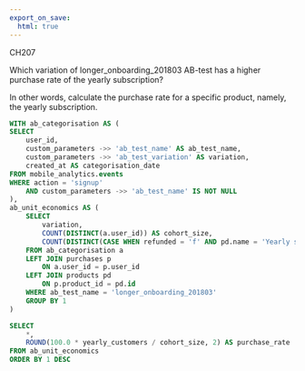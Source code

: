 ```yaml
---
export_on_save:
  html: true
---
```


CH207

Which variation of longer_onboarding_201803 AB-test has a higher purchase rate of the yearly subscription?

In other words, calculate the purchase rate for a specific product, namely, the yearly subscription.

```sql
WITH ab_categorisation AS (
SELECT 
	user_id,
	custom_parameters ->> 'ab_test_name' AS ab_test_name,
	custom_parameters ->> 'ab_test_variation' AS variation,
	created_at AS categorisation_date
FROM mobile_analytics.events
WHERE action = 'signup' 
	AND custom_parameters ->> 'ab_test_name' IS NOT NULL
), 
ab_unit_economics AS (
	SELECT 
		variation,
		COUNT(DISTINCT(a.user_id)) AS cohort_size,
		COUNT(DISTINCT(CASE WHEN refunded = 'f' AND pd.name = 'Yearly subscription' THEN p.user_id END)) AS yearly_customers
	FROM ab_categorisation a
	LEFT JOIN purchases p
		ON a.user_id = p.user_id
	LEFT JOIN products pd  
		ON p.product_id = pd.id
	WHERE ab_test_name = 'longer_onboarding_201803'
	GROUP BY 1
)

SELECT 
	*,
	ROUND(100.0 * yearly_customers / cohort_size, 2) AS purchase_rate
FROM ab_unit_economics
ORDER BY 1 DESC

```